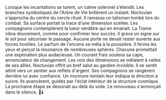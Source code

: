 Lorsque les incantations se turent, un calme solennel s'étendit.
Les branches symboliques de l'Arbre de Vie brillèrent un instant.
Noctuvian s'approcha du centre du cercle rituel.
Il ramassa un talisman tombé lors du combat.
Sa surface portait la trace d'une dimension scellée.
Les compagnons contemplèrent la lueur verdâtre qui en émanait.
La Trame vibra doucement, comme pour confirmer leur succès.
Il grava un signe sur le sol pour sécuriser le passage.
Aucune porte ne devait rester ouverte aux forces hostiles.
Le parfum de l'encens se mêla à la poussière.
Il ferma les yeux et perçut la résonance de nombreuses sphères.
Chacune promettait une exploration plus audacieuse.
Un courant frais souleva sa cape, annonciateur de changement.
Les voix des dimensions se mêlaient à celles de ses alliés.
Noctuvian offrit un bref salut au gardien invisible.
Il se sentit attiré vers un sentier aux reflets d'argent.
Ses compagnons se rangèrent derrière lui avec confiance.
Un murmure lointain leur indiqua la direction à suivre.
Ils avancèrent, guidés par l'éclat intérieur de la structure cosmique.
La prochaine étape se dessinait au-delà du voile.
Le renouveau s'annonçait dans le silence.
🌌🕯️
